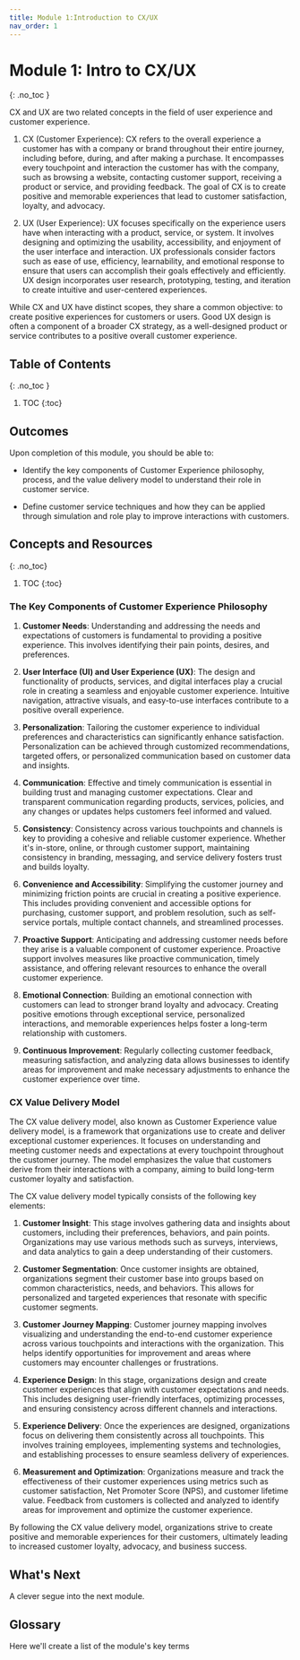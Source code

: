 ```yaml
---
title: Module 1:Introduction to CX/UX
nav_order: 1
---
```


<!-- prettier-ignore-start -->

# Module 1: Intro to CX/UX
{: .no_toc }

CX and UX are two related concepts in the field of user experience and customer experience.

1. CX (Customer Experience): CX refers to the overall experience a customer has with a company or brand throughout their entire journey, including before, during, and after making a purchase. It encompasses every touchpoint and interaction the customer has with the company, such as browsing a website, contacting customer support, receiving a product or service, and providing feedback. The goal of CX is to create positive and memorable experiences that lead to customer satisfaction, loyalty, and advocacy.

1. UX (User Experience): UX focuses specifically on the experience users have when interacting with a product, service, or system. It involves designing and optimizing the usability, accessibility, and enjoyment of the user interface and interaction. UX professionals consider factors such as ease of use, efficiency, learnability, and emotional response to ensure that users can accomplish their goals effectively and efficiently. UX design incorporates user research, prototyping, testing, and iteration to create intuitive and user-centered experiences.

While CX and UX have distinct scopes, they share a common objective: to create positive experiences for customers or users. Good UX design is often a component of a broader CX strategy, as a well-designed product or service contributes to a positive overall customer experience.

## Table of Contents
{: .no_toc }

1. TOC
{:toc}

<!-- prettier-ignore-end -->

## Outcomes

Upon completion of this module, you should be able to:

- Identify the key components of Customer Experience philosophy, process, and the value delivery model to understand their role in customer service.

- Define customer service techniques and how they can be applied through simulation and role play to improve interactions with customers.

<!-- prettier-ignore-start -->

## Concepts and Resources
{: .no_toc}

1. TOC
{:toc}
      
<!-- prettier-ignore-end -->

### The Key Components of Customer Experience Philosophy

1. **Customer Needs**: Understanding and addressing the needs and expectations of customers is fundamental to providing a positive experience. This involves identifying their pain points, desires, and preferences.

1. **User Interface (UI) and User Experience (UX)**: The design and functionality of products, services, and digital interfaces play a crucial role in creating a seamless and enjoyable customer experience. Intuitive navigation, attractive visuals, and easy-to-use interfaces contribute to a positive overall experience.

1. **Personalization**: Tailoring the customer experience to individual preferences and characteristics can significantly enhance satisfaction. Personalization can be achieved through customized recommendations, targeted offers, or personalized communication based on customer data and insights.

1. **Communication**: Effective and timely communication is essential in building trust and managing customer expectations. Clear and transparent communication regarding products, services, policies, and any changes or updates helps customers feel informed and valued.

1. **Consistency**: Consistency across various touchpoints and channels is key to providing a cohesive and reliable customer experience. Whether it's in-store, online, or through customer support, maintaining consistency in branding, messaging, and service delivery fosters trust and builds loyalty.

1. **Convenience and Accessibility**: Simplifying the customer journey and minimizing friction points are crucial in creating a positive experience. This includes providing convenient and accessible options for purchasing, customer support, and problem resolution, such as self-service portals, multiple contact channels, and streamlined processes.

1. **Proactive Support**: Anticipating and addressing customer needs before they arise is a valuable component of customer experience. Proactive support involves measures like proactive communication, timely assistance, and offering relevant resources to enhance the overall customer experience.

1. **Emotional Connection**: Building an emotional connection with customers can lead to stronger brand loyalty and advocacy. Creating positive emotions through exceptional service, personalized interactions, and memorable experiences helps foster a long-term relationship with customers.

1. **Continuous Improvement**: Regularly collecting customer feedback, measuring satisfaction, and analyzing data allows businesses to identify areas for improvement and make necessary adjustments to enhance the customer experience over time.

### CX Value Delivery Model

The CX value delivery model, also known as Customer Experience value delivery model, is a framework that organizations use to create and deliver exceptional customer experiences. It focuses on understanding and meeting customer needs and expectations at every touchpoint throughout the customer journey. The model emphasizes the value that customers derive from their interactions with a company, aiming to build long-term customer loyalty and satisfaction.

The CX value delivery model typically consists of the following key elements:

1. **Customer Insight**: This stage involves gathering data and insights about customers, including their preferences, behaviors, and pain points. Organizations may use various methods such as surveys, interviews, and data analytics to gain a deep understanding of their customers.

1. **Customer Segmentation**: Once customer insights are obtained, organizations segment their customer base into groups based on common characteristics, needs, and behaviors. This allows for personalized and targeted experiences that resonate with specific customer segments.

1. **Customer Journey Mapping**: Customer journey mapping involves visualizing and understanding the end-to-end customer experience across various touchpoints and interactions with the organization. This helps identify opportunities for improvement and areas where customers may encounter challenges or frustrations.

1. **Experience Design**: In this stage, organizations design and create customer experiences that align with customer expectations and needs. This includes designing user-friendly interfaces, optimizing processes, and ensuring consistency across different channels and interactions.

1. **Experience Delivery**: Once the experiences are designed, organizations focus on delivering them consistently across all touchpoints. This involves training employees, implementing systems and technologies, and establishing processes to ensure seamless delivery of experiences.

1. **Measurement and Optimization**: Organizations measure and track the effectiveness of their customer experiences using metrics such as customer satisfaction, Net Promoter Score (NPS), and customer lifetime value. Feedback from customers is collected and analyzed to identify areas for improvement and optimize the customer experience.

By following the CX value delivery model, organizations strive to create positive and memorable experiences for their customers, ultimately leading to increased customer loyalty, advocacy, and business success.

## What's Next

A clever segue into the next module.

## Glossary

Here we'll create a list of the module's key terms
